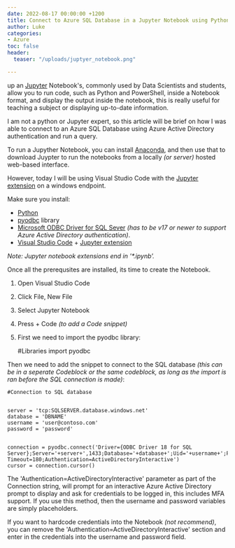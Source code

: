```yaml
---
date: 2022-08-17 00:00:00 +1200
title: Connect to Azure SQL Database in a Jupyter Notebook using Python
author: Luke
categories:
- Azure
toc: false
header:
  teaser: "/uploads/juptyer_notebook.png"

---
```

up an [Jupyter](https://jupyter.org/ "Jupyter") Notebook's, commonly used by Data Scientists and students, allow you to run code, such as Python and PowerShell, inside a Notebook format, and display the output inside the notebook, this is really useful for teaching a subject or displaying up-to-date information.

I am not a python or Jupyter expert, so this article will be brief on how I was able to connect to an Azure SQL Database using Azure Active Directory authentication and run a query.

To run a Jupyther Notebook, you can install [Anaconda](https://www.anaconda.com/products/distribution "Anaconda"), and then use that to download Juypter to run the notebooks from a locally _(or server)_ hosted web-based interface.

However, today I will be using Visual Studio Code with the [Jupyter extension](https://code.visualstudio.com/docs/datascience/jupyter-notebooks " Jupyter Notebooks in VS Code ") on a windows endpoint.

Make sure you install:

* [Python](https://www.python.org/downloads/ "Python")
* [pyodbc](https://pypi.org/project/pyodbc/ "pyodbc ") library
* [Microsoft ODBC Driver for SQL Sever](https://docs.microsoft.com/en-us/sql/connect/odbc/microsoft-odbc-driver-for-sql-server "Microsoft ODBC Driver for SQL Server") _(has to be v17 or newer to support Azure Active Directory authentication)_.
* [Visual Studio Code](https://code.visualstudio.com/ "Visual Studio Code") + [Jupyter extension](https://code.visualstudio.com/docs/datascience/jupyter-notebooks " Jupyter Notebooks in VS Code ")

_Note: Jupyter notebook extensions end in '*.ipynb'._

Once all the prerequsites are installed, its time to create the Notebook.

1. Open Visual Studio Code
2. Click File, New File
3. Select Jupyter Notebook
4. Press + Code _(to add a Code snippet)_
5. First we need to import the pyodbc library:

    \#Libraries
    import pyodbc

Then we need to add the snippet to connect to the SQL database _(this can be in a seperate Codeblock or the same codeblock, as long as the import is ran before the SQL connection is made)_:

    #Connection to SQL database
    
    
    server = 'tcp:SQLSERVER.database.windows.net' 
    database = 'DBNAME' 
    username = 'user@contoso.com' 
    password = 'password' 
    
    
    connection = pyodbc.connect('Driver={ODBC Driver 18 for SQL Server};Server='+server+',1433;Database='+database+';Uid='+username+';Pwd='+password+';Encrypt=yes;TrustServerCertificate=no;Connection Timeout=180;Authentication=ActiveDirectoryInteractive')
    cursor = connection.cursor()

The 'Authentication=ActiveDirectoryInteractive' parameter as part of the Connection string, will prompt for an interactive Azure Active Directory prompt to display and ask for credentials to be logged in, this includes MFA support. If you use this method, then the username and password variables are simply placeholders.

If you want to hardcode credentials into the Notebook _(not recommend)_, you can remove the 'Authentication=ActiveDirectoryInteractive' section and enter in the credentials into the username and password field.